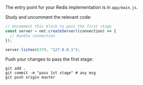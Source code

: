 The entry point for your Redis implementation is in `app/main.js`.

Study and uncomment the relevant code: 

```javascript
// Uncomment this block to pass the first stage
const server = net.createServer((connection) => {
  // Handle connection
});

server.listen(6379, "127.0.0.1");
```

Push your changes to pass the first stage:

```
git add .
git commit -m "pass 1st stage" # any msg
git push origin master
```
